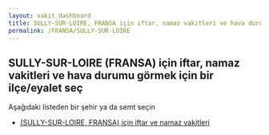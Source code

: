 ```yaml
---
layout: vakit_dashboard
title: SULLY-SUR-LOIRE, FRANSA için iftar, namaz vakitleri ve hava durumu - ilçe/eyalet seç
permalink: /FRANSA/SULLY-SUR-LOIRE
---
```


## SULLY-SUR-LOIRE (FRANSA) için iftar, namaz vakitleri ve hava durumu  görmek için bir ilçe/eyalet seç

Aşağıdaki listeden bir şehir ya da semt seçin

* [ (SULLY-SUR-LOIRE, FRANSA) için iftar ve namaz vakitleri](/FRANSA/SULLY-SUR-LOIRE/)

<script type="text/javascript">
  var GLOBAL_COUNTRY = 'FRANSA';
  var GLOBAL_CITY = 'SULLY-SUR-LOIRE';
  var GLOBAL_STATE = 'SULLY-SUR-LOIRE';
</script>
